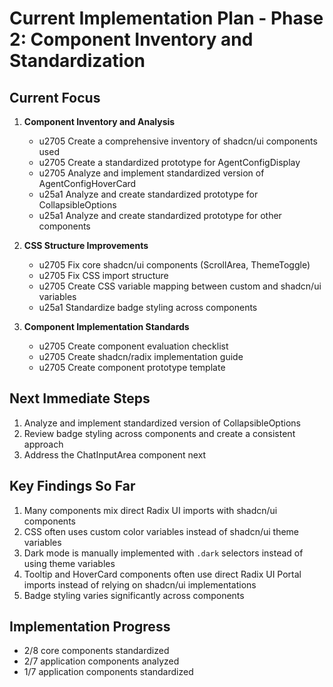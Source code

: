 # Current Implementation Plan - Phase 2: Component Inventory and Standardization

## Current Focus

1. **Component Inventory and Analysis**
   - u2705 Create a comprehensive inventory of shadcn/ui components used
   - u2705 Create a standardized prototype for AgentConfigDisplay
   - u2705 Analyze and implement standardized version of AgentConfigHoverCard
   - u25a1 Analyze and create standardized prototype for CollapsibleOptions
   - u25a1 Analyze and create standardized prototype for other components

2. **CSS Structure Improvements**
   - u2705 Fix core shadcn/ui components (ScrollArea, ThemeToggle)
   - u2705 Fix CSS import structure
   - u2705 Create CSS variable mapping between custom and shadcn/ui variables
   - u25a1 Standardize badge styling across components

3. **Component Implementation Standards**
   - u2705 Create component evaluation checklist
   - u2705 Create shadcn/radix implementation guide
   - u2705 Create component prototype template

## Next Immediate Steps

1. Analyze and implement standardized version of CollapsibleOptions
2. Review badge styling across components and create a consistent approach
3. Address the ChatInputArea component next

## Key Findings So Far

1. Many components mix direct Radix UI imports with shadcn/ui components
2. CSS often uses custom color variables instead of shadcn/ui theme variables
3. Dark mode is manually implemented with `.dark` selectors instead of using theme variables
4. Tooltip and HoverCard components often use direct Radix UI Portal imports instead of relying on shadcn/ui implementations
5. Badge styling varies significantly across components

## Implementation Progress

- 2/8 core components standardized
- 2/7 application components analyzed
- 1/7 application components standardized